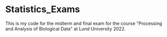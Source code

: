 # Statistics_Exams

This is my code for the midterm and final exam for the course "Processing and Analysis of Biological Data" at Lund University 2022.

